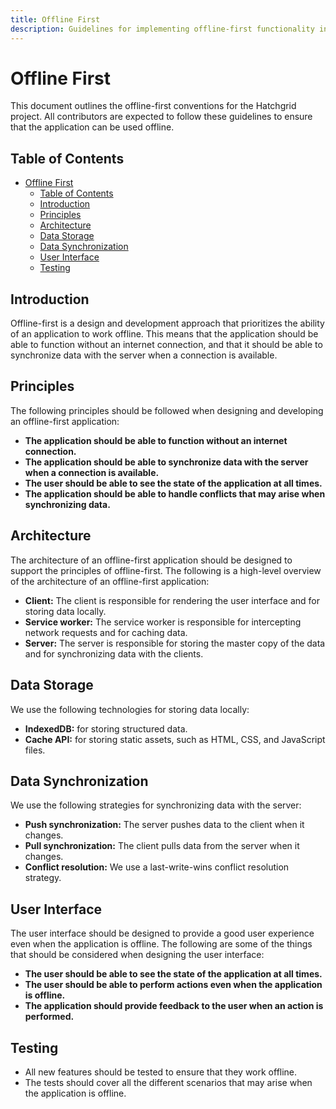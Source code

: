 ```yaml
---
title: Offline First
description: Guidelines for implementing offline-first functionality in Hatchgrid.
---
```

# Offline First

This document outlines the offline-first conventions for the Hatchgrid project. All contributors are expected to follow these guidelines to ensure that the application can be used offline.

## Table of Contents

- [Offline First](#offline-first)
  - [Table of Contents](#table-of-contents)
  - [Introduction](#introduction)
  - [Principles](#principles)
  - [Architecture](#architecture)
  - [Data Storage](#data-storage)
  - [Data Synchronization](#data-synchronization)
  - [User Interface](#user-interface)
  - [Testing](#testing)

## Introduction

Offline-first is a design and development approach that prioritizes the ability of an application to work offline. This means that the application should be able to function without an internet connection, and that it should be able to synchronize data with the server when a connection is available.

## Principles

The following principles should be followed when designing and developing an offline-first application:

- **The application should be able to function without an internet connection.**
- **The application should be able to synchronize data with the server when a connection is available.**
- **The user should be able to see the state of the application at all times.**
- **The application should be able to handle conflicts that may arise when synchronizing data.**

## Architecture

The architecture of an offline-first application should be designed to support the principles of offline-first. The following is a high-level overview of the architecture of an offline-first application:

- **Client:** The client is responsible for rendering the user interface and for storing data locally.
- **Service worker:** The service worker is responsible for intercepting network requests and for caching data.
- **Server:** The server is responsible for storing the master copy of the data and for synchronizing data with the clients.

## Data Storage

We use the following technologies for storing data locally:

- **IndexedDB:** for storing structured data.
- **Cache API:** for storing static assets, such as HTML, CSS, and JavaScript files.

## Data Synchronization

We use the following strategies for synchronizing data with the server:

- **Push synchronization:** The server pushes data to the client when it changes.
- **Pull synchronization:** The client pulls data from the server when it changes.
- **Conflict resolution:** We use a last-write-wins conflict resolution strategy.

## User Interface

The user interface should be designed to provide a good user experience even when the application is offline. The following are some of the things that should be considered when designing the user interface:

- **The user should be able to see the state of the application at all times.**
- **The user should be able to perform actions even when the application is offline.**
- **The application should provide feedback to the user when an action is performed.**

## Testing

- All new features should be tested to ensure that they work offline.
- The tests should cover all the different scenarios that may arise when the application is offline.
